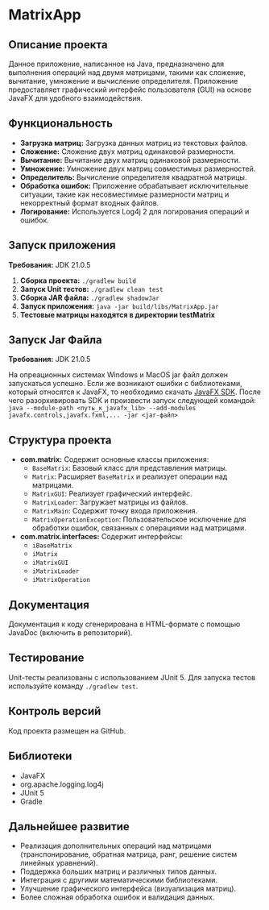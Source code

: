 # MatrixApp

## Описание проекта

Данное приложение, написанное на Java, предназначено для выполнения операций над двумя матрицами, такими как сложение, вычитание, умножение и вычисление определителя.  Приложение предоставляет графический интерфейс пользователя (GUI) на основе JavaFX для удобного взаимодействия.

## Функциональность

* **Загрузка матриц:**  Загрузка данных матриц из текстовых файлов.
* **Сложение:** Сложение двух матриц одинаковой размерности.
* **Вычитание:** Вычитание двух матриц одинаковой размерности.
* **Умножение:** Умножение двух матриц совместимых размерностей.
* **Определитель:** Вычисление определителя квадратной матрицы.
* **Обработка ошибок:**  Приложение обрабатывает исключительные ситуации, такие как несовместимые размерности матриц и некорректный формат входных файлов.
* **Логирование:**  Используется Log4j 2 для логирования операций и ошибок.

## Запуск приложения

**Требования:** JDK 21.0.5

1. **Сборка проекта:** `./gradlew build`
2. **Запуск Unit тестов:** `./gradlew clean test`
3. **Сборка JAR файла:** `./gradlew shadowJar`
4. **Запуск приложения:** `java -jar build/libs/MatrixApp.jar`
4. **Тестовые матрицы находятся в директории testMatrix**


## Запуск Jar Файла

**Требования:** JDK 21.0.5

На опреационных системах Windows и MacOS jar файл должен запускаться успешно. Если же возникают ошибки с библиотеками, который относятся к JavaFX, то необходимо скачать [JavaFX SDK](https://gluonhq.com/products/javafx/). После чего разорхивировать SDK и произвести запуск следующей командой:
`java --module-path <путь_к_javafx_lib> --add-modules javafx.controls,javafx.fxml,... -jar <jar-файл>`

## Структура проекта

* **com.matrix:** Содержит основные классы приложения:
    * `BaseMatrix`: Базовый класс для представления матрицы.
    * `Matrix`:  Расширяет `BaseMatrix` и реализует операции над матрицами.
    * `MatrixGUI`:  Реализует графический интерфейс.
    * `MatrixLoader`: Загружает матрицы из файлов.
    * `MatrixMain`:  Содержит точку входа приложения.
    * `MatrixOperationException`:  Пользовательское исключение для обработки ошибок, связанных с операциями над матрицами.
* **com.matrix.interfaces:** Содержит интерфейсы:
    * `iBaseMatrix`
    * `iMatrix`
    * `iMatrixGUI`
    * `iMatrixLoader`
    * `iMatrixOperation`

##  Документация

Документация к коду сгенерирована в HTML-формате с помощью JavaDoc (включить в репозиторий).


## Тестирование

Unit-тесты реализованы с использованием JUnit 5.  Для запуска тестов используйте команду `./gradlew test`.

## Контроль версий

Код проекта размещен на GitHub.


## Библиотеки

* JavaFX
* org.apache.logging.log4j
* JUnit 5
* Gradle


## Дальнейшее развитие

* Реализация дополнительных операций над матрицами (транспонирование, обратная матрица, ранг, решение систем линейных уравнений).
* Поддержка больших матриц и различных типов данных.
* Интеграция с другими математическими библиотеками.
* Улучшение графического интерфейса (визуализация матриц).
* Более сложная обработка ошибок и валидация данных.
